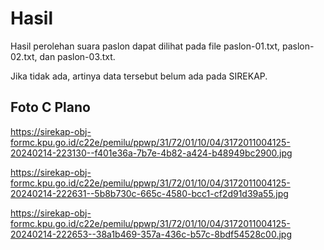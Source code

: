 # Hasil

Hasil perolehan suara paslon dapat dilihat pada file paslon-01.txt, paslon-02.txt, dan paslon-03.txt.

Jika tidak ada, artinya data tersebut belum ada pada SIREKAP.

## Foto C Plano

https://sirekap-obj-formc.kpu.go.id/c22e/pemilu/ppwp/31/72/01/10/04/3172011004125-20240214-223130--f401e36a-7b7e-4b82-a424-b48949bc2900.jpg

https://sirekap-obj-formc.kpu.go.id/c22e/pemilu/ppwp/31/72/01/10/04/3172011004125-20240214-222631--5b8b730c-665c-4580-bcc1-cf2d91d39a55.jpg

https://sirekap-obj-formc.kpu.go.id/c22e/pemilu/ppwp/31/72/01/10/04/3172011004125-20240214-222653--38a1b469-357a-436c-b57c-8bdf54528c00.jpg
